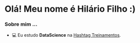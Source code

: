 # Olá! Meu nome é Hilário Filho :)
### Sobre mim ...
<ul>
  <li>💻 Eu estudo <strong>DataScience</strong> na <a href="https://www.hashtagtreinamentos.com/?origemurl=75502579145&gad_source=1&gclid=CjwKCAiAq4KuBhA6EiwArMAw1AlLVz7NZ-Uk1U7kXCPZFvwC56SxICLNmr5O2MP_9QBdFpJSIM3x4RoCBFQQAvD_BwE" target="_blank">Hashtag Treinamentos</a>.</li>
</ul>



